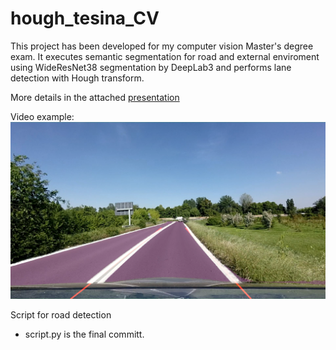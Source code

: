 # hough_tesina_CV

This project has been developed for my computer vision Master's degree exam.
It executes semantic segmentation for road and external enviroment using WideResNet38 segmentation by DeepLab3 and performs lane detection with Hough transform.

More details in the attached [presentation](https://github.com/manganarofabio/hough_tesina_CV/blob/master/Semantic%20Segmentatoin%20and%20Lane%20Detection.pdf)

Video example:
[![video example](https://github.com/manganarofabio/hough_tesina_CV/blob/master/th0.png)](https://vimeo.com/341093197)

Script for road detection

* script.py is the final committ.
